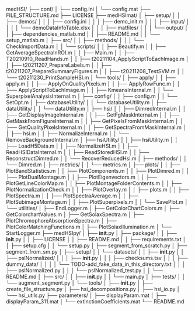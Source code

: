﻿medHSI/
├── conf/
│   ├── config.ini
│   └── config.mat
├── FILE_STRUCTURE.md
├── LICENSE
├── medHSImat/
│   ├── setup/
│   │   ├── demos/
│   │   │   ├── config.ini
│   │   │   ├── demo_init.m
│   │   │   ├── input/
│   │   │   │   └── demoDataInfoTable.xlsx
│   │   │   ├── matfiles/
│   │   │   └── output/
│   │   ├── dependencies_matlab.md
│   │   ├── README.md
│   │   └── setup_matlab.m
│   ├── src/
│   │   ├── methods/
│   │   │   └── CheckImportData.m
│   │   └── scripts/
│   │       ├── Beautify.m
│   │       ├── GetAverageSpectraInROI.m
│   │       ├── Main.m
│   │       ├── T20210910_ReadHands.m
│   │       ├── t20211104_ApplyScriptToEachImage.m
│   │       ├── t20211207_PrepareLabels.m
│   │       ├── t20211207_PrepareSummaryFigures.m
│   │       ├── t20211208_TestSVM.m
│   │       └── t20211230_PrintSampleHSI.m
│   └── tools/
│       ├── apply/
│       │   ├── apply.m
│       │   ├── ApplyOnQualityPixels.m
│       │   ├── ApplyRowFunc.m
│       │   ├── ApplyScriptToEachImage.m
│       │   ├── KmeansInternal.m
│       │   └── SuperpixelAnalysisInternal.m
│       ├── config/
│       │   ├── config.m
│       │   └── SetOpt.m
│       ├── databaseUtility/
│       │   └── databaseUtility.m
│       ├── dataUtility/
│       │   └── dataUtility.m
│       ├── hsi/
│       │   ├── DimredInternal.m
│       │   ├── GetDisplayImageInternal.m
│       │   ├── GetFgMaskInternal.m
│       │   ├── GetMaskFromFigureInternal.m
│       │   ├── GetPixelsFromMaskInternal.m
│       │   ├── GetQualityPixelsInternal.m
│       │   ├── GetSpectraFromMaskInternal.m
│       │   ├── hsi.m
│       │   ├── NormalizeInternal.m
│       │   └── RemoveBackgroundInternal.m
│       ├── hsiUtility/
│       │   ├── hsiUtility.m
│       │   ├── LoadH5Data.m
│       │   ├── NormalizeHSI.m
│       │   ├── ReadHSIDataInternal.m
│       │   ├── ReadStoredHSI.m
│       │   ├── ReconstructDimred.m
│       │   └── RecoverReducedHsi.m
│       ├── methods/
│       │   └── Dimred.m
│       ├── metrics/
│       │   └── metrics.m
│       ├── plots/
│       │   ├── PlotBandStatistics.m
│       │   ├── PlotComponents.m
│       │   ├── PlotDimred.m
│       │   ├── PlotDualMontage.m
│       │   ├── PlotEigenvectors.m
│       │   ├── PlotGetLineColorMap.m
│       │   ├── PlotMontageFolderContents.m
│       │   ├── PlotNormalizationCheck.m
│       │   ├── PlotOverlay.m
│       │   ├── plots.m
│       │   ├── PlotSpectra.m
│       │   ├── PlotSpectraAverage.m
│       │   ├── PlotSubimageMontage.m
│       │   ├── PlotSuperpixels.m
│       │   └── SavePlot.m
│       └── utilities/
│           ├── EndLogger.m
│           ├── GetColorChartColors.m
│           ├── GetColorchartValues.m
│           ├── GetSolaxSpectra.m
│           ├── PlotChromophoreAbsorptionSpectra.m
│           ├── PlotColorMatchingFunctions.m
│           ├── PlotSolaxIllumination.m
│           └── StartLogger.m
├── medHSIpy/
│   ├── __init__.py
│   ├── package/
│   │   ├── __init__.py
│   │   ├── LICENSE
│   │   ├── README.md
│   │   ├── requirements.txt
│   │   ├── setup.cfg
│   │   └── setup.py
│   ├── segment_from_scratch.py
│   ├── segment_from_sm.py
│   ├── setup/
│   │   └── datasets/
│   │       ├── __init__.py
│   │       ├── pslNormalized/
│   │       │   ├── __init__.py
│   │       │   ├── checksums.tsv
│   │       │   ├── dummy_data/
│   │       │   │   └── TODO-add_fake_data_in_this_directory.txt
│   │       │   ├── pslNormalized.py
│   │       │   └── pslNormalized_test.py
│   │       └── README.md
│   ├── src/
│   │   ├── __init__.py
│   │   └── main.py
│   ├── tests/
│   │   └── augment_segment.py
│   └── tools/
│       ├── __init__.py
│       ├── create_file_structure.py
│       ├── hsi_decompositions.py
│       ├── hsi_io.py
│       └── hsi_utils.py
├── parameters/
│   ├── displayParam.mat
│   ├── displayParam_311.mat
│   └── extinctionCoefficients.mat
└── README.md
